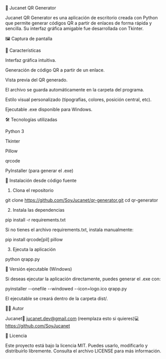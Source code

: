📲 Jucanet QR Generator

Jucanet QR Generator es una aplicación de escritorio creada con Python que permite generar códigos QR a partir de enlaces de forma rápida y sencilla. Su interfaz gráfica amigable fue desarrollada con Tkinter.

🖼️ Captura de pantalla

🚀 Características

Interfaz gráfica intuitiva.

Generación de código QR a partir de un enlace.

Vista previa del QR generado.

El archivo se guarda automáticamente en la carpeta del programa.

Estilo visual personalizado (tipografías, colores, posición central, etc).

Ejecutable .exe disponible para Windows.

🛠️ Tecnologías utilizadas

Python 3

Tkinter

Pillow

qrcode

PyInstaller (para generar el .exe)

📆 Instalación desde código fuente

1. Clona el repositorio

git clone https://github.com/SoyJucanet/qr-generator.git
cd qr-generator

2. Instala las dependencias

pip install -r requirements.txt

Si no tienes el archivo requirements.txt, instala manualmente:

pip install qrcode[pil] pillow

3. Ejecuta la aplicación

python qrapp.py

💽 Versión ejecutable (Windows)

Si deseas ejecutar la aplicación directamente, puedes generar el .exe con:

pyinstaller --onefile --windowed --icon=logo.ico qrapp.py

El ejecutable se creará dentro de la carpeta dist/.

👨‍💻 Autor

Jucanet📧 jucanet.dev@gmail.com (reemplaza esto si quieres)💻 https://github.com/SoyJucanet

📄 Licencia

Este proyecto está bajo la licencia MIT. Puedes usarlo, modificarlo y distribuirlo libremente. Consulta el archivo LICENSE para más información.
